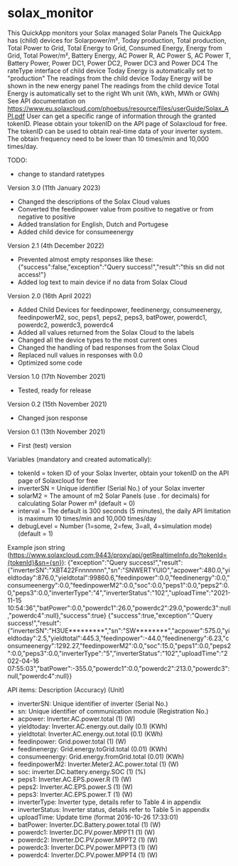# solax_monitor

This QuickApp monitors your Solax managed Solar Panels
The QuickApp has (child) devices for Solarpower/m², Today production, Total production, Total Power to Grid, Total Energy to Grid, Consumed Energy, Energy from Grid, Total Power/m², Battery Energy, AC Power R, AC Power S, AC Power T, Battery Power, Power DC1, Power DC2, Power DC3 and Power DC4
The rateType interface of child device Today Energy is automatically set to "production"
The readings from the child device Today Energy will be shown in the new energy panel 
The readings from the child device Total Energy is automatically set to the right Wh unit (Wh, kWh, MWh or GWh) 
See API documentation on https://www.eu.solaxcloud.com/phoebus/resource/files/userGuide/Solax_API.pdf
User can get a specific range of information through the granted tokenID. Please obtain your tokenID on the API page of Solaxcloud for free.
The tokenID can be used to obtain real-time data of your inverter system. The obtain frequency need to be lower than 10 times/min and 10,000 times/day.

TODO: 
- change to standard ratetypes

Version 3.0 (11th January 2023)
- Changed the descriptions of the Solax Cloud values
- Converted the feedinpower value from positive to negative or from negative to positive
- Added translation for English, Dutch and Portugese
- Added child device for consumeenergy

Version 2.1 (4th December 2022)
- Prevented almost empty responses like these: {"success":false,"exception":"Query success!","result":"this sn did not access!"}
- Added log text to main device if no data from Solax Cloud 

Version 2.0 (16th April 2022)
- Added Child Devices for feedinpower, feedinenergy, consumeenergy, feedinpowerM2, soc, peps1, peps2, peps3, batPower, powerdc1, powerdc2, powerdc3, powerdc4
- Added all values returned from the Solax Cloud to the labels
- Changed all the device types to the most current ones
- Changed the handling of bad responses from the Solax Cloud
- Replaced null values in responses with 0.0
- Optimized some code

Version 1.0 (17th November 2021)
- Tested, ready for release

Version 0.2 (15th November 2021)
- Changed json response

Version 0.1 (13th November 2021)
- First (test) version

Variables (mandatory and created automatically): 
- tokenId = token ID of your Solax Inverter, obtain your tokenID on the API page of Solaxcloud for free
- inverterSN = Unique identifier (Serial No.) of your Solax inverter
- solarM2 = The amount of m2 Solar Panels (use . for decimals) for calculating Solar Power m² (default = 0)
- interval = The default is 300 seconds (5 minutes), the daily API limitation is maximum 10 times/min and 10,000 times/day
- debugLevel = Number (1=some, 2=few, 3=all, 4=simulation mode) (default = 1)

Example json string (https://www.solaxcloud.com:9443/proxy/api/getRealtimeInfo.do?tokenId={tokenId}&sn={sn}):
{"exception":"Query success!","result":{"inverterSN":"XBT422Fnnnnnnn","sn":"SNWERTYUIO","acpower":480.0,"yieldtoday":876.0,"yieldtotal":99860.6,"feedinpower":0.0,"feedinenergy":0.0,"consumeenergy":0.0,"feedinpowerM2":0.0,"soc":0.0,"peps1":0.0,"peps2":0.0,"peps3":0.0,"inverterType":"4","inverterStatus":"102","uploadTime":"2021-11-15 10:54:36","batPower":0.0,"powerdc1":26.0,"powerdc2":29.0,"powerdc3":null,"powerdc4":null},"success":true}
{"success":true,"exception":"Query success!","result":{"inverterSN":"H3UE*********","sn":"SW********","acpower":575.0,"yieldtoday":2.5,"yieldtotal":445.3,"feedinpower":-44.0,"feedinenergy":6.23,"consumeenergy":1292.27,"feedinpowerM2":0.0,"soc":15.0,"peps1":0.0,"peps2":0.0,"peps3":0.0,"inverterType":"5","inverterStatus":"102","uploadTime":"2022-04-16 07:55:03","batPower":-355.0,"powerdc1":0.0,"powerdc2":213.0,"powerdc3":null,"powerdc4":null}}

API items: Description (Accuracy) (Unit) 
- inverterSN: Unique identifier of inverter (Serial No.)
- sn: Unique identifier of communication module (Registration No.)
- acpower: Inverter.AC.power.total (1) (W)
- yieldtoday: Inverter.AC.energy.out.daily (0.1) (KWh)
- yieldtotal: Inverter.AC.energy.out.total (0.1) (KWh) 
- feedinpower: Grid.power.total (1) (W)
- feedinenergy: Grid.energy.toGrid.total (0.01) (KWh) 
- consumeenergy: Grid.energy.fromGrid.total (0.01) (KWh) 
- feedinpowerM2: Inverter.Meter2.AC.power.total (1) (W) 
- soc: inverter.DC.battery.energy.SOC (1) (%)
- peps1: Inverter.AC.EPS.power.R (1) (W)
- peps2: Inverter.AC.EPS.power.S (1) (W)
- peps3: Inverter.AC.EPS.power.T (1) (W)
- inverterType: Inverter type, details refer to Table 4 in appendix
- inverterStatus: Inverter status, details refer to Table 5 in appendix
- uploadTime: Update time (format 2016-10-26 17:33:01)
- batPower: Inverter.DC.Battery.power.total (1) (W)
- powerdc1: Inverter.DC.PV.power.MPPT1 (1) (W)
- powerdc2: Inverter.DC.PV.power.MPPT2 (1) (W)
- powerdc3: Inverter.DC.PV.power.MPPT3 (1) (W)
- powerdc4: Inverter.DC.PV.power.MPPT4 (1) (W)
